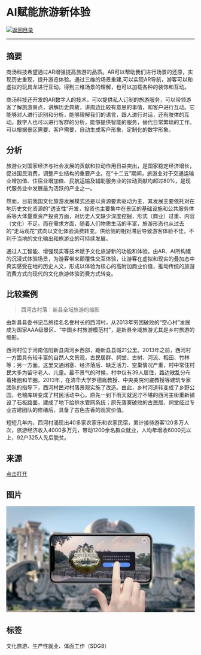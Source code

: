 # AI赋能旅游新体验

[![返回目录](http://img.shields.io/badge/点击-返回目录-875A7B.svg?style=flat&colorA=8F8F8F)](/)

----------

## 摘要

商汤科技希望通过AR增强提高旅游的品质。AR可以帮助我们进行场景的还原，实现历史重现，提升游览体验。通过三维的场景重建,可以实现AR导航，游客可以和虚拟的玩具龙进行互动，得到三维场景的理解，也可以加载各种的装饰和互动。

商汤科技还开发的AR数字人的技术，可以提供私人订制的旅游服务，可以带领游客了解旅游景点，讲解历史典故，讲周边比较有意思的事情，和客户进行互动。它能够对人进行识别和分析，能够理解我们的语言，跟人进行对话，还有肢体的互动。数字人也可以进行客群的分析，能够提供智能的服务，替代日常繁琐的工作。可以根据景区需要、客户需要，自动生成客户形象，定制化的数字形象。

## 分析

旅游业对国家经济与社会发展的贡献和拉动作用日益突出，是国家稳定经济增长，促进国民消费，调整产业结构的重要产业。在“十二五”期间，旅游业对于交通运输业增加值、住宿业增加值、民航运输及辅助服务业的拉动贡献均超过80%，是现代服务业中发展最为活跃的产业之一。

然而，目前我国文化旅游发展模式还是以资源要素驱动为主，其发展主要依托对在地历史文化资源的“透支性”开发，投资也主要集中在景区的基础设施和公共服务体系等大体量重资产投资方面，对历史人文缺少深度挖掘，形式（商业）过重、内容（文化）不足。而在需求方面，随着人们物质生活的丰富，旅游形态也从过去的“走马观花”式向以文化体验消费转变。供给侧的相对滞后导致游客体验不佳，不利于当地的文化输出和旅游业的可持续发展。

通过人工智能、增强现实等技术赋予文化旅游新的功能和体验。由AR、AI所构建的沉浸式体验场景，为游客带来颠覆性交互体验，让游客在虚拟和现实的叠加态中真实感受在地的历史人文，形成以体验为核心的高附加商业价值，推动传统的旅游消费方式向现代的文化旅游体验消费方式转变。

## 比较案例

> 西河古村落：新县全域旅游的缩影

由新县县委书记吕旅挂名名誉村长的西河村，从2013年穷困破败的“空心村”发展成为国家AAA级景区、“中国乡村旅游模范村”，是新县全域旅游尤其是乡村旅游的缩影。

西河村位于河南信阳新县周河乡西部，距新县县城21公里。2013年之前，西河村一方面具有较丰富的自然人文景观，古民居群、祠堂、古树、河流、稻田、竹林等；另一方面，这里交通闭塞、经济落后、缺乏活力、空巢情况严重，村中常住村民大多为留守老人、儿童。最不景气的时候，村中仅有39人居住，路边散乱分布着猪圈和羊圈。2013年，在清华大学罗德胤教授、中央美院何崴教授等建筑专家团队的指导下，西河村民对村落景观实施了改造。由此，乡村河道转变成了乡野公园，老粮库转变成了村民活动中心。原先一到下雨天就泥泞不堪的西河主街重新铺设了石板路面，建成了地下给排水管网系统；原先落寞破败的古民居、祠堂经过专业古建团队的修缮后，具备了古色古香的观赏价值。

短短几年内，西河村涌现出40多家农家乐和农家民宿，累计接待游客120多万人次，旅游经济收入4000多万元，带动1200余名群众就业，人均年增收6000元以上，92户325人先后脱贫。

## 来源

<a href="https://mp.weixin.qq.com/s/gxA2Vzk4fZ10xnp9aL-ttA " target="_blank">点击打开</a>

## 图片

![图片](8.4.1.jpg)


## 标签

文化旅游、生产性就业、体面工作（SDG8）

